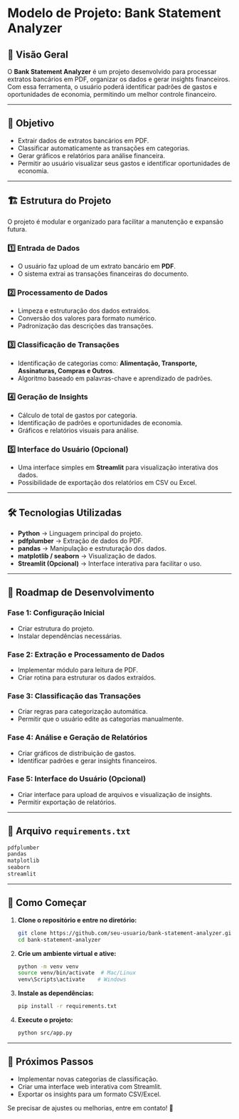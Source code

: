 # **Modelo de Projeto: Bank Statement Analyzer**

## 📌 **Visão Geral**
O **Bank Statement Analyzer** é um projeto desenvolvido para processar extratos bancários em PDF, organizar os dados e gerar insights financeiros. Com essa ferramenta, o usuário poderá identificar padrões de gastos e oportunidades de economia, permitindo um melhor controle financeiro.

---

## 🎯 **Objetivo**
- Extrair dados de extratos bancários em PDF.
- Classificar automaticamente as transações em categorias.
- Gerar gráficos e relatórios para análise financeira.
- Permitir ao usuário visualizar seus gastos e identificar oportunidades de economia.

---

## 🏗️ **Estrutura do Projeto**
O projeto é modular e organizado para facilitar a manutenção e expansão futura.

### **1️⃣ Entrada de Dados**
- O usuário faz upload de um extrato bancário em **PDF**.
- O sistema extrai as transações financeiras do documento.

### **2️⃣ Processamento de Dados**
- Limpeza e estruturação dos dados extraídos.
- Conversão dos valores para formato numérico.
- Padronização das descrições das transações.

### **3️⃣ Classificação de Transações**
- Identificação de categorias como: **Alimentação, Transporte, Assinaturas, Compras e Outros**.
- Algoritmo baseado em palavras-chave e aprendizado de padrões.

### **4️⃣ Geração de Insights**
- Cálculo de total de gastos por categoria.
- Identificação de padrões e oportunidades de economia.
- Gráficos e relatórios visuais para análise.

### **5️⃣ Interface do Usuário (Opcional)**
- Uma interface simples em **Streamlit** para visualização interativa dos dados.
- Possibilidade de exportação dos relatórios em CSV ou Excel.

---

## 🛠️ **Tecnologias Utilizadas**
- **Python** → Linguagem principal do projeto.
- **pdfplumber** → Extração de dados do PDF.
- **pandas** → Manipulação e estruturação dos dados.
- **matplotlib / seaborn** → Visualização de dados.
- **Streamlit (Opcional)** → Interface interativa para facilitar o uso.

---

## 📌 **Roadmap de Desenvolvimento**

### **Fase 1: Configuração Inicial**
- Criar estrutura do projeto.
- Instalar dependências necessárias.

### **Fase 2: Extração e Processamento de Dados**
- Implementar módulo para leitura de PDF.
- Criar rotina para estruturar os dados extraídos.

### **Fase 3: Classificação das Transações**
- Criar regras para categorização automática.
- Permitir que o usuário edite as categorias manualmente.

### **Fase 4: Análise e Geração de Relatórios**
- Criar gráficos de distribuição de gastos.
- Identificar padrões e gerar insights financeiros.

### **Fase 5: Interface do Usuário (Opcional)**
- Criar interface para upload de arquivos e visualização de insights.
- Permitir exportação de relatórios.

---

## 📜 **Arquivo `requirements.txt`**
```txt
pdfplumber
pandas
matplotlib
seaborn
streamlit
```

---

## 🚀 **Como Começar**

1. **Clone o repositório e entre no diretório:**
   ```bash
   git clone https://github.com/seu-usuario/bank-statement-analyzer.git
   cd bank-statement-analyzer
   ```

2. **Crie um ambiente virtual e ative:**
   ```bash
   python -m venv venv
   source venv/bin/activate  # Mac/Linux
   venv\Scripts\activate    # Windows
   ```

3. **Instale as dependências:**
   ```bash
   pip install -r requirements.txt
   ```

4. **Execute o projeto:**
   ```bash
   python src/app.py
   ```

---

## 📌 **Próximos Passos**
- Implementar novas categorias de classificação.
- Criar uma interface web interativa com Streamlit.
- Exportar os insights para um formato CSV/Excel.

Se precisar de ajustes ou melhorias, entre em contato! 🚀






